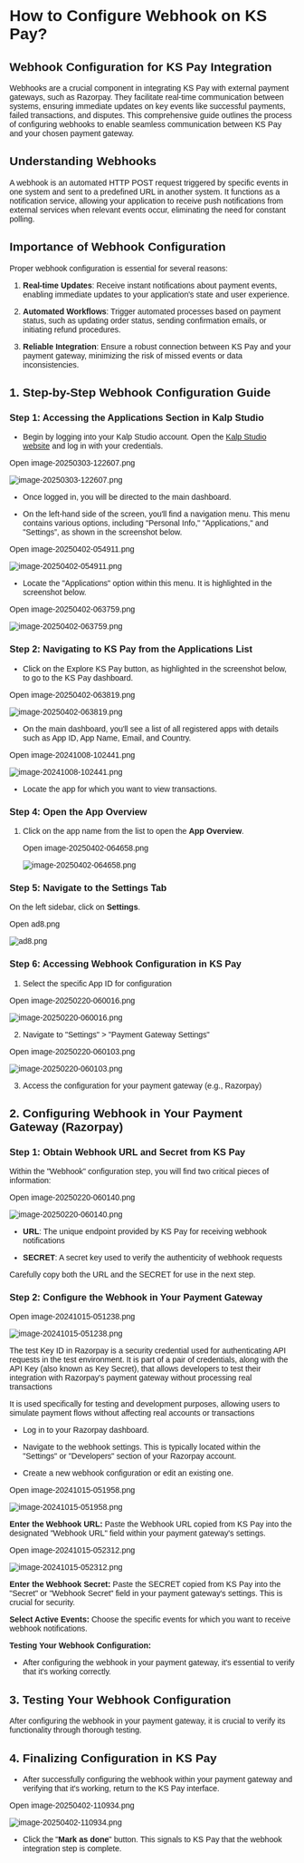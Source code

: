 <style>  body { font-family: "Source Sans 3", sans-serif!important; }</style>
<link href="https://fonts.googleapis.com/css2?family=Source+Sans+3:ital,wght@0,200..900;1,200..900&display=swap" rel="stylesheet">    
<link rel="stylesheet" href="https://fonts.googleapis.com/icon?family=Material+Icons">

# How to Configure Webhook on KS Pay?

## Webhook Configuration for KS Pay Integration

Webhooks are a crucial component in integrating KS Pay with external payment gateways, such as Razorpay. They facilitate real-time communication between systems, ensuring immediate updates on key events like successful payments, failed transactions, and disputes. This comprehensive guide outlines the process of configuring webhooks to enable seamless communication between KS Pay and your chosen payment gateway.

## Understanding Webhooks

A webhook is an automated HTTP POST request triggered by specific events in one system and sent to a predefined URL in another system. It functions as a notification service, allowing your application to receive push notifications from external services when relevant events occur, eliminating the need for constant polling.

## Importance of Webhook Configuration

Proper webhook configuration is essential for several reasons:

1.  **Real-time Updates**: Receive instant notifications about payment events, enabling immediate updates to your application's state and user experience.
    
2.  **Automated Workflows**: Trigger automated processes based on payment status, such as updating order status, sending confirmation emails, or initiating refund procedures.
    
3.  **Reliable Integration**: Ensure a robust connection between KS Pay and your payment gateway, minimizing the risk of missed events or data inconsistencies.
    

## 1. Step-by-Step Webhook Configuration Guide

### **Step 1: Accessing the Applications Section in Kalp Studio**

-   Begin by logging into your Kalp Studio account. Open the [Kalp Studio website](https://accounts.kalp.studio/login?redirect_url=https://console.kalp.studio "https://accounts.kalp.studio/login?redirect_url=https://console.kalp.studio") and log in with your credentials.
    

Open image-20250303-122607.png

![image-20250303-122607.png](blob:https://p2eprojects.atlassian.net/0b203913-4bd1-4272-a7ee-1f8adbcb75e3#media-blob-url=true&id=b9867793-97da-4805-bcca-d0339667683a&collection=contentId-410681353&contextId=410681353&mimeType=image%2Fpng&name=image-20250303-122607.png&size=33601&width=825&height=665&alt=image-20250303-122607.png)

-   Once logged in, you will be directed to the main dashboard.
    
-   On the left-hand side of the screen, you'll find a navigation menu. This menu contains various options, including "Personal Info," "Applications," and "Settings”, as shown in the screenshot below.
    

Open image-20250402-054911.png

![image-20250402-054911.png](blob:https://p2eprojects.atlassian.net/cf54617e-72b1-4704-a590-1af6aa6a4345#media-blob-url=true&id=99b4c78b-49a5-47f9-b18a-e11922f7105d&collection=contentId-410681353&contextId=410681353&mimeType=image%2Fpng&name=image-20250402-054911.png&size=115475&width=1679&height=716&alt=image-20250402-054911.png)

-   Locate the "Applications" option within this menu. It is highlighted in the screenshot below.
    

Open image-20250402-063759.png

![image-20250402-063759.png](blob:https://p2eprojects.atlassian.net/63b8bbf4-0b06-4d29-a874-8a9ce35e50d8#media-blob-url=true&id=d21284b7-34e6-4ce4-bc36-f57150ca81ea&collection=contentId-410681353&contextId=410681353&mimeType=image%2Fpng&name=image-20250402-063759.png&size=138561&width=1679&height=716&alt=image-20250402-063759.png)

### **Step 2: Navigating to KS Pay from the Applications List**

-   Click on the Explore KS Pay button, as highlighted in the screenshot below, to go to the KS Pay dashboard.
    

Open image-20250402-063819.png

![image-20250402-063819.png](blob:https://p2eprojects.atlassian.net/1c74ad9a-2ca7-4323-afed-d0df28abef99#media-blob-url=true&id=fb7bedf4-655f-4b27-9021-256a5a4b0ea1&collection=contentId-410681353&contextId=410681353&mimeType=image%2Fpng&name=image-20250402-063819.png&size=140161&width=1679&height=716&alt=image-20250402-063819.png)

-   On the main dashboard, you'll see a list of all registered apps with details such as App ID, App Name, Email, and Country.
    

Open image-20241008-102441.png

![image-20241008-102441.png](blob:https://p2eprojects.atlassian.net/bdca56ea-6b0e-474d-aa54-0b99c63caced#media-blob-url=true&id=416d1fdd-2c6d-4202-8387-7abf6eaeef7c&collection=contentId-410681353&contextId=410681353&mimeType=image%2Fpng&name=image-20241008-102441.png&size=88083&width=1900&height=689&alt=image-20241008-102441.png)

-   Locate the app for which you want to view transactions.
    

### **Step 4: Open the App Overview**

1.  Click on the app name from the list to open the **App Overview**.
    
    Open image-20250402-064658.png
    
    ![image-20250402-064658.png](blob:https://p2eprojects.atlassian.net/82410828-cfcc-494d-afbd-25dc5dda2e0e#media-blob-url=true&id=28d6eec1-a558-4e8b-810d-9c916b215e20&collection=contentId-410681353&contextId=410681353&mimeType=image%2Fpng&name=image-20250402-064658.png&size=96868&width=1676&height=740&alt=image-20250402-064658.png)
    

### **Step 5: Navigate to the Settings Tab**

On the left sidebar, click on **Settings**.

Open ad8.png

![ad8.png](blob:https://p2eprojects.atlassian.net/12ddd208-bfd9-440f-926c-c574d72863f1#media-blob-url=true&id=0ed29b08-d979-4d52-84ff-f70d4f18bed3&collection=contentId-410681353&contextId=410681353&mimeType=image%2Fpng&name=ad8.png&size=23781&width=1907&height=419&alt=ad8.png)

### **Step 6: Accessing Webhook Configuration in KS Pay**

1.  Select the specific App ID for configuration
    

Open image-20250220-060016.png

![image-20250220-060016.png](blob:https://p2eprojects.atlassian.net/64f04302-3808-4c81-943f-0de53ec48261#media-blob-url=true&id=c8742a6c-286e-4abe-92fa-3d1d75c113d1&collection=contentId-410681353&contextId=410681353&mimeType=image%2Fpng&name=image-20250220-060016.png&size=78398&width=1536&height=349&alt=image-20250220-060016.png)

2.  Navigate to "Settings" > "Payment Gateway Settings"
    

Open image-20250220-060103.png

![image-20250220-060103.png](blob:https://p2eprojects.atlassian.net/83ec684b-24c2-4176-ab97-bba59f4c736f#media-blob-url=true&id=12d47cd4-5ed2-4633-8c5e-8530479c2fab&collection=contentId-410681353&contextId=410681353&mimeType=image%2Fpng&name=image-20250220-060103.png&size=50724&width=1913&height=570&alt=image-20250220-060103.png)

3.  Access the configuration for your payment gateway (e.g., Razorpay)
    

## **2. Configuring Webhook in Your Payment Gateway (Razorpay)**

### **Step 1: Obtain Webhook URL and Secret from KS Pay**

Within the "Webhook" configuration step, you will find two critical pieces of information:

Open image-20250220-060140.png

![image-20250220-060140.png](blob:https://p2eprojects.atlassian.net/4ad46bcb-26b9-4b2b-82bb-7312138b7a35#media-blob-url=true&id=0b1240e6-5b02-420b-81a8-69c751a7d41e&collection=contentId-410681353&contextId=410681353&width=1731&height=618&alt=image-20250220-060140.png)

-   **URL**: The unique endpoint provided by KS Pay for receiving webhook notifications
    
-   **SECRET**: A secret key used to verify the authenticity of webhook requests
    

Carefully copy both the URL and the SECRET for use in the next step.

### **Step 2: Configure the Webhook in Your Payment Gateway**

Open image-20241015-051238.png

![image-20241015-051238.png](blob:https://p2eprojects.atlassian.net/d1f86090-b1d7-4067-ad6d-61c9b6e5ca76#media-blob-url=true&id=32ac33b5-c3ac-4ced-ac9b-1b559b8f896a&collection=contentId-410681353&contextId=410681353&mimeType=image%2Fpng&name=image-20241015-051238.png&size=379025&width=1663&height=763&alt=image-20241015-051238.png)

The test Key ID in Razorpay is a security credential used for authenticating API requests in the test environment. It is part of a pair of credentials, along with the API Key (also known as Key Secret), that allows developers to test their integration with Razorpay's payment gateway without processing real transactions

It is used specifically for testing and development purposes, allowing users to simulate payment flows without affecting real accounts or transactions

-   Log in to your Razorpay dashboard.
    
-   Navigate to the webhook settings. This is typically located within the "Settings" or "Developers" section of your Razorpay account.
    
-   Create a new webhook configuration or edit an existing one.
    

Open image-20241015-051958.png

![image-20241015-051958.png](blob:https://p2eprojects.atlassian.net/087b8807-df0d-4e9f-91ba-704daab8510b#media-blob-url=true&id=994c5299-b42e-4c63-a63f-6fa44586ed1d&collection=contentId-410681353&contextId=410681353&mimeType=image%2Fpng&name=image-20241015-051958.png&size=300024&width=1559&height=764&alt=image-20241015-051958.png)

**Enter the Webhook URL:** Paste the Webhook URL copied from KS Pay into the designated "Webhook URL" field within your payment gateway's settings.

Open image-20241015-052312.png

![image-20241015-052312.png](blob:https://p2eprojects.atlassian.net/745b1023-bcb1-4e73-a875-21d6fc03c5ce#media-blob-url=true&id=66a406af-b365-49c3-afc5-8a72dc1cd9b0&collection=contentId-410681353&contextId=410681353&mimeType=image%2Fpng&name=image-20241015-052312.png&size=494310&width=1429&height=740&alt=image-20241015-052312.png)

**Enter the Webhook Secret:** Paste the SECRET copied from KS Pay into the "Secret" or "Webhook Secret" field in your payment gateway's settings. This is crucial for security.

**Select Active Events:** Choose the specific events for which you want to receive webhook notifications.

**Testing Your Webhook Configuration:**

-   After configuring the webhook in your payment gateway, it's essential to verify that it's working correctly.
    

## **3. Testing Your Webhook Configuration**

After configuring the webhook in your payment gateway, it is crucial to verify its functionality through thorough testing.

## **4. Finalizing Configuration in KS Pay**

-   After successfully configuring the webhook within your payment gateway and verifying that it's working, return to the KS Pay interface.
    

Open image-20250402-110934.png

![image-20250402-110934.png](blob:https://p2eprojects.atlassian.net/c6ed7a5d-44e4-4a54-b06e-0ac1e241e99e#media-blob-url=true&id=211de745-2400-4a41-a72d-4fa3db8e8a5f&collection=contentId-410681353&contextId=410681353&mimeType=image%2Fpng&name=image-20250402-110934.png&size=52207&width=1682&height=517&alt=image-20250402-110934.png)

-   Click the "**Mark as done**" button. This signals to KS Pay that the webhook integration step is complete.